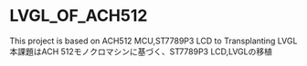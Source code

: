 # LVGL_OF_ACH512
  This project is based on ACH512 MCU,ST7789P3 LCD to  Transplanting LVGL
  本課題はACH 512モノクロマシンに基づく、ST7789P3 LCD,LVGLの移植
